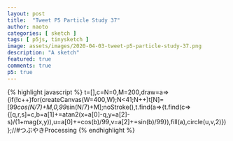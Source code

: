 ```yaml
---
layout: post
title:  "Tweet P5 Particle Study 37"
author: naoto
categories: [ sketch ]
tags: [ p5js, tinysketch ]
image: assets/images/2020-04-03-tweet-p5-particle-study-37.png
description: "A sketch"
featured: true
comments: true
p5: true
---
```


<div id = "p5sketch">
  <!-- p5 instance will be created here -->
</div>

{% highlight javascript %}
t=[],c=N=0,M=200,draw=a=>{if(!c++)for(createCanvas(W=400,W);N<41;N++)t[N]=[99*cos(N/7)+M,0,99*sin(N/7)+M];noStroke(),t.find(a=>{t.find(c=>{[q,r,s]=c,b=a[1]+=atan2(x=a[0]-q,y=a[2]-s)/(1+mag(x,y)),u=a[0]+=cos(b)/99,v=a[2]+=sin(b)/99}),fill(a),circle(u,v,2)})};//#つぶやきProcessing
{% endhighlight %}

<script>
// Naoto Hieda
// https://creativecommons.org/licenses/by-sa/3.0/
t=[],c=N=0,M=200,draw=a=>{if(!c++)for(createCanvas(W=400,W).parent('p5sketch');N<41;N++)t[N]=[99*cos(N/7)+M,0,99*sin(N/7)+M];noStroke(),t.find(a=>{t.find(c=>{[q,r,s]=c,b=a[1]+=atan2(x=a[0]-q,y=a[2]-s)/(1+mag(x,y)),u=a[0]+=cos(b)/99,v=a[2]+=sin(b)/99}),fill(a),circle(u,v,2)})};//#つぶやきProcessing
</script>
